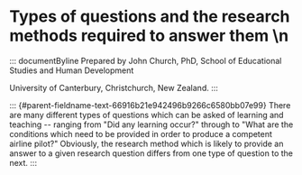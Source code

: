 # Types of questions and the research methods required to answer them \n

::: documentByline
Prepared by John Church, PhD, School of Educational Studies and Human
Development

University of Canterbury, Christchurch, New Zealand.
:::

::: {#parent-fieldname-text-66916b21e942496b9266c6580bb07e99}
There are many different types of questions which can be asked of
learning and teaching -- ranging from "Did any learning occur?" through
to "What are the conditions which need to be provided in order to
produce a competent airline pilot?" Obviously, the research method which
is likely to provide an answer to a given research question differs from
one type of question to the next.
:::
